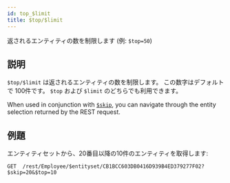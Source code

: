 ```yaml
---
id: top_$limit
title: $top/$limit
---
```


返されるエンティティの数を制限します (例: `$top=50`)

## 説明

`$top/$limit` は返されるエンティティの数を制限します。 この数字はデフォルトで 100件です。 `$top` および `$limit` のどちらでも利用できます。

When used in conjunction with [`$skip`]($skip.md), you can navigate through the entity selection returned by the REST request.

## 例題

エンティティセットから、20番目以降の10件のエンティティを取得します:

`GET  /rest/Employee/$entityset/CB1BCC603DB0416D939B4ED379277F02?$skip=20&$top=10`
